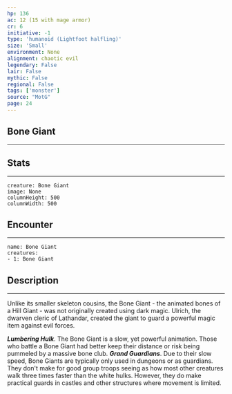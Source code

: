 ```yaml
---
hp: 136
ac: 12 (15 with mage armor)
cr: 6
initiative: -1
type: 'humanoid (Lightfoot halfling)'    
size: 'Small'
environment: None
alignment: chaotic evil
legendary: False
lair: False
mythic: False
regional: False
tags: ['monster']
source: "MotG"
page: 24
---
```


## Bone Giant
---



## Stats
---

```statblock
creature: Bone Giant
image: None
columnHeight: 500
columnWidth: 500
```

## Encounter
---

```encounter-table
name: Bone Giant
creatures:
- 1: Bone Giant
```

## Description
---
Unlike its smaller skeleton cousins, the Bone Giant - the animated bones of a Hill Giant - was not originally created using dark magic. Ulrich, the dwarven cleric of Lathandar, created the giant to guard a powerful magic item against evil forces.

**_Lumbering Hulk_**. The Bone Giant is a slow, yet powerful animation. Those who battle a Bone Giant had better keep their distance or risk being pummeled by a massive bone club.
**_Grand Guardians_**. Due to their slow speed, Bone Giants are typically only used in dungeons or as guardians. They don't make for good group troops seeing as how most other creatures walk three times faster than the white hulks. However, they do make practical guards in castles and other structures where movement is limited.




